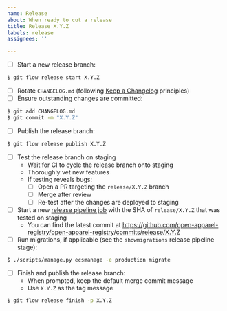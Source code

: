```yaml
---
name: Release
about: When ready to cut a release
title: Release X.Y.Z
labels: release
assignees: ''

---
```


- [ ] Start a new release branch:
```bash
$ git flow release start X.Y.Z
```
- [ ] Rotate `CHANGELOG.md` (following [Keep a Changelog](https://keepachangelog.com/) principles)
- [ ] Ensure outstanding changes are committed:
```bash
$ git add CHANGELOG.md
$ git commit -m "X.Y.Z"
```
- [ ] Publish the release branch:
```bash
$ git flow release publish X.Y.Z
```
- [ ] Test the release branch on staging
    - Wait for CI to cycle the release branch onto staging
    - Thoroughly vet new features
    - If testing reveals bugs:
        - [ ] Open a PR targeting the `release/X.Y.Z` branch
        - [ ] Merge after review
        - [ ] Re-test after the changes are deployed to staging
- [ ] Start a new [release pipeline job](http://civicci01.internal.azavea.com/view/oar/job/Open%20Apparel%20Registry%20Release%20Pipeline/build?delay=0sec) with the SHA of `release/X.Y.Z` that was tested on staging 
    - You can find the latest commit at https://github.com/open-apparel-registry/open-apparel-registry/commits/release/X.Y.Z
- [ ] Run migrations, if applicable (see the `showmigrations` release pipeline stage):
```bash
$ ./scripts/manage.py ecsmanage -e production migrate
```
- [ ] Finish and publish the release branch:
    - When prompted, keep the default merge commit message
    - Use `X.Y.Z` as the tag message
```bash
$ git flow release finish -p X.Y.Z 
```
